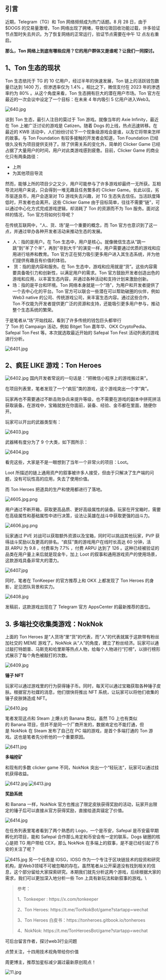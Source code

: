 <!--StartFragment-->

## 引言

近期，Telegram（TG）和 Ton 网络频频成为热门话题。8 月 28 日，由于$DOGS 的交易量激增，Ton 网络出现了拥堵，导致垃圾回收功能过载，许多验证节点暂时失去共识。为了恢复网络的正常运行，验证节点需要在中午 12 点左右重启。

**那么，Ton 网络上到底有哪些应用？它的用户群体又是谁呢？让我们一同探讨。**

## 1、Ton 生态的现状

Ton 生态依托于 TG 的 10 亿用户，经过半年的快速发展，Ton 链上的活跃钱包数量已达到 1400 万，但渗透率仅为 1.4% 。相比之下，微信支付在 2023 年的渗透率约为 80% 。从这个角度来看，Ton 生态拥有巨大的潜在用户市场。Ton 官方在最近的一次会议中设定了一个目标：在未来 4 年内吸引 5 亿用户进入Web3。

![640.jpg](https://img.learnblockchain.cn/attachments/2024/09/gCuLwtu366def459c7f84.jpg)

谈到 Ton 生态，最引人注目的莫过于 Ton 游戏。就像当年的 Axie Infinity，最近在 Ton 上被广泛讨论的游戏是 Catizen。随着 Dogs 的上线，热点迅速转移。在最近的 KWB 活动中，人们纷纷讨论下一个现象级游戏会是谁，以及它将带来怎样的故事。与 Ton Foundation 有较多接触的开发者会知道，Ton Foundation 已经很久没有为项目提供支持了。除了供需关系的变化外，简单的 Clicker Game 已经占据了大量用户的时间，用户对此类游戏感到疲惫。目前，Clicker Game 的商业化只有两条路径：

* 上所
* 为其他项目导流

然而，能够上所的项目少之又少，用户可能参与了许多游戏却最终一无所获。互相导流对用户来说，只会得到一堆无趣且任务繁多的 Clicker Game。长此以往，劣币驱逐良币，用户会逐渐对 TG 游戏失去兴趣，对 TG 生态失去信任。当活跃度降低时，开发者也会离开。这些 Clicker Game 由于目标简单，往往不需要“链”，可以通过中心化方式完成游戏逻辑，却消耗了 Ton 的资源而不为 Ton 服务。面对这样的情况，Ton 官方将如何引导呢？

在传统互联网中，“人、货、场”是一个重要的概念，而 Ton 官方也意识到了这一点，并通过举办各种开发者活动来推动生态的发展。

* 人：指的是用户。在 Ton 生态中，用户是核心。就像微信生态从“跳一跳”到“羊了个羊”，再到“寻到大千”的演变一样，用户需要通过优质的游戏和应用进行培养和教育。Ton 官方正在努力吸引更多用户进入其生态系统，并为他们提供有趣且有价值的体验。
*  货：指的是内容和服务。在 Ton 生态中，游戏和应用就是“货”。这些内容需要具备吸引力和创新性，以满足用户的需求。Ton 官方鼓励开发者创造出色的游戏和应用，以丰富生态内容，并通过各种活动和支持计划来激励创新。
* 场：指的是平台和环境。Ton 网络本身就是一个“场”，为用户和开发者提供了一个去中心化的平台。Ton 官方可以联合一些潜在可以帮助破圈的伙伴，例如Web3 native 的公司、传统游戏公司，来丰富生态内容。通过这些合作，Ton 不仅能为开发者提供更广泛的资源和支持，还能吸引更多用户参与，推动整个生态系统的繁荣。

于是笔者从“场”开始找起，看到了许多传统的钱包巨头都举行了 Ton 的 Campaign 活动，例如 Bitget Ton 嘉年华、OKX CryptoPedia、Safepal Ton Fest 等。本次就选取最近开始的 Safepal Ton Fest 活动列表的游戏进行分析。

![6401.jpg](https://img.learnblockchain.cn/attachments/2024/09/xKeNsoKW66def4781474a.jpg)


## 2、疯狂 LIKE 游戏：Ton Heroes

![6402.jpg](https://img.learnblockchain.cn/attachments/2024/09/oJ6oBa1O66def468cf53d.jpg)
国内开发者常说的一句话是：“把微信小程序上的游戏搬过来”。

在项目列表里，笔者发现了一个“疯狂”类的游戏，这个游戏突出一个字“爽”。

玩家再也不需要通过不断击败杂兵来提升等级，也不需要在游戏的副本中拼死拼活获取装备。在游戏中，宝箱就放在你面前，装备、经验、金币都在里面，随便你开。

玩家可以开出的武器类型有：


![6403.jpg](https://img.learnblockchain.cn/attachments/2024/09/nDOllIwG66def485df9a0.jpg)

武器稀有度分为了 9 个大类，如下图所示：


![6404.jpg](https://img.learnblockchain.cn/attachments/2024/09/sJzMZr9v66def48b699f7.jpg)

看完这些，大家是不是一眼想到了当年一个非常火的项目：Loot。

Loot 所描述的链上通用资产的叙事被许多人接受，但由于只解决了生产端的问题，没有可玩性高的应用，失去了使用价值。

而 Ton Heroes 把道具的生产和使用都进行了落地。


![4605.jpg.png](https://img.learnblockchain.cn/attachments/2024/09/lkB8GLs466def492d6945.png)

用户通过不断开箱，获取更高品质、更好高级属性的装备。玩家在开宝箱时，需要在高级属性和基础属性中进行决策，设法让英雄在战斗中获取更强的战斗力。



![4606.jpg.png](https://img.learnblockchain.cn/attachments/2024/09/f638KJhl66def4982581c.png)

玩家通过 PVE 对战可以获取额外资源以及宝箱，同时可以挑战其他玩家，PVP 获得战斗奖励以及更高的排名。“疯狂”类的游戏用户在线时长高达 60 分钟，活跃 ARPU 为 9.8 ，付费率为 7.7% ，付费 ARPU 达到了 126 。这种已经被验证的品类在用户量上来后就是现金牛，加上 Loot 的叙事和通用游戏资产的使用场景，这款游戏具备非常大的潜力。


![6407.jpg](https://img.learnblockchain.cn/attachments/2024/09/75jAHFiD66def4a208bab.jpg)

同时，笔者在 TonKeeper 的官方推荐上和 OKX 上都发现了 Ton Heroes 的身影，足见团队背景和实力。


![6408.jpg](https://img.learnblockchain.cn/attachments/2024/09/W7bvrlVD66def4b68ac3d.jpg)

发稿前，这款游戏出现在了 Telegram 官方 AppsCenter 的最新推荐的首位。

## 3. 多端社交收集类游戏：NokNok

上面的 Ton Heroes 是“人货场”里“货”的代表，而“人”的代表就属于这款带有粉丝加社交的 MEME 游戏了。NokNok 从“人”的角度，建立了粉丝经济。玩家可以通过敲打特朗普、马斯克和哈里斯等热点人物，给每个人物进行“打榜”，以排行榜形式展示了每个角色被敲打的次数。


![6409.jpg](https://img.learnblockchain.cn/attachments/2024/09/GLXBataG66def4bfc660b.jpg)

**锤子 NFT**

玩家可以通过游戏里的行为获得锤子币。同时，每天可以通过宝箱获取各种锤子皮肤。根据官方社媒的消息，他们很快将推出 NFT 系统，让玩家可以将他们收集的锤子皮肤铸造成 NFT。


![6410.jpg](https://img.learnblockchain.cn/attachments/2024/09/pV4HaTOS66def4cd4e205.jpg)

笔者发现这点和 Steam 上爆火的 Banana 类似。虽然 TG 上也有类似的 Banana 项目，但并不是同一个厂商开发的，数据肯定也不能打通，但是 NokNok 在 Steam 发布了自己在 PC 端的游戏，是首个多端打通的 Ton 游戏。这也是笔者先分析他的一个重要原因。

![6411.jpg](https://img.learnblockchain.cn/attachments/2024/09/UumTg68I66def4d6a574c.jpg)


**多端挖矿**

和现有的多数 clicker game 不同，NokNok 突出一个“轻玩法”，玩家可以通过挂机获得收益。


![6412.jpg](https://img.learnblockchain.cn/attachments/2024/09/Z0dzcLc266def4de154fb.jpg)
![6413.jpg](https://img.learnblockchain.cn/attachments/2024/09/IFfmLVRn66def4e4cc735.jpg)

**奖励系统**

和 Banana 一样，NokNok 官方也推出了限定皮肤获得奖励的活动，玩家开出限定的锤子后可以直接从官方获得奖励，直接给道具锚定了价值。

![6414.jpg](https://img.learnblockchain.cn/attachments/2024/09/WzRvFb5466def4ec062c9.jpg)



在任务列表里笔者看到了两个熟悉的 Logo，一个是币安，Safepal 是币安最早期孵化的项目，能和 Safepal 合作那么肯定和币安会有一定的联系，Dogs 破圈的核心是把 TG 用户带给 CEX，那么 NokNok 在多端上的叙事，是不是已经引起了币安的关注了呢？


![6415.jpg](https://img.learnblockchain.cn/attachments/2024/09/zhCCH33M66def5256029b.jpg)
另一个任务是 IOSG，IOSG 作为一个专注于区块链技术的投资和研究机构，是Web3领域不可被忽略的存在。虽然笔者从公开渠道没有找到相关的信息，这个部分留给大家探索研究。本期我们就先分析这两个游戏，后续根据大家的需求，我们可以更加深入地分析一些 Ton 上具有新玩法和新叙事的游戏。\


> 参考：
>
> 1、Tonkeeper : https\://x.com/tonkeeper
>
> 2、Ton Heroes: https\://t.me/TonNokBot/game?startapp=wechat
>
> 3、Ton Heroes 白皮书：https\://tonheroes.gitbook.io/tonheroes
>
> 4、NokNok: https\://t.me/TonHeroesBot/game?startapp=wechat




可后台留言作者，探讨web3行业问题

点赞关注，十四用技术视角带给你价值

周更博主，推荐加星标减少漏过最新原创观点！


![11.jpg](https://img.learnblockchain.cn/attachments/2024/09/PkC6jTTf66def52e158ac.jpg)


<!--EndFragment-->
